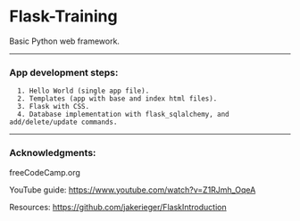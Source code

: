 # Flask-Training
Basic Python web framework.


---
### App development steps:

```
  1. Hello World (single app file).
  2. Templates (app with base and index html files).
  3. Flask with CSS.
  4. Database implementation with flask_sqlalchemy, and add/delete/update commands.
```

---

### Acknowledgments:

freeCodeCamp.org

YouTube guide: https://www.youtube.com/watch?v=Z1RJmh_OqeA

Resources: https://github.com/jakerieger/FlaskIntroduction
